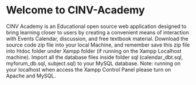 # Welcome to CINV-Academy
CINV Academy is an Educational open source web application designed to bring learning closer to users by creating a convenient means of interaction with Events Calendar, discussion, and free textbook material.
Download the source code zip file into your local Machine, and remember save this zip file into htdoc folder under Xampp folder (if running on the Xampp Localhost machine).
Import all the database files inside folder sql (calendar_dbt.sql, myforum_db.sql, subject.sql) to your MySQL database.
Note: running on your localhost when access the Xampp Control Panel please turn on Apache and MySQL. 
